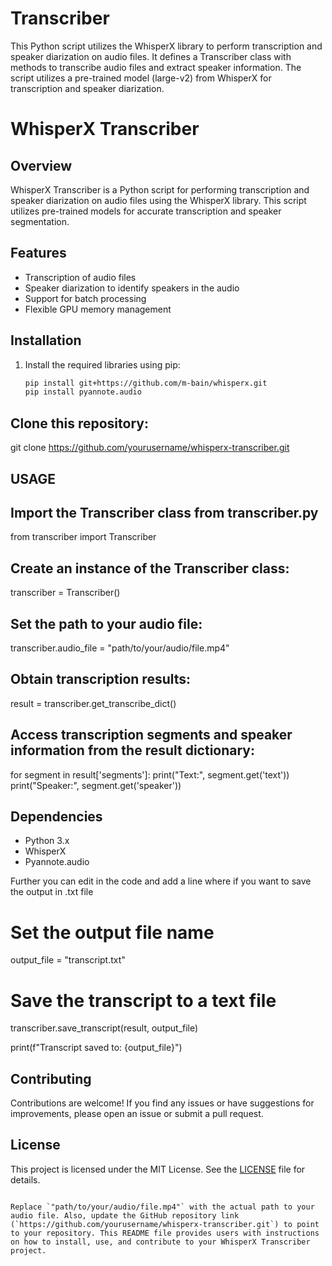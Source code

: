 # Transcriber
This Python script utilizes the WhisperX library to perform transcription and speaker diarization on audio files. It defines a Transcriber class with methods to transcribe audio files and extract speaker information. The script utilizes a pre-trained model (large-v2) from WhisperX for transcription and speaker diarization.
# WhisperX Transcriber

## Overview
WhisperX Transcriber is a Python script for performing transcription and speaker diarization on audio files using the WhisperX library. This script utilizes pre-trained models for accurate transcription and speaker segmentation.

## Features
- Transcription of audio files
- Speaker diarization to identify speakers in the audio
- Support for batch processing
- Flexible GPU memory management

## Installation
1. Install the required libraries using pip:
   ```bash
   pip install git+https://github.com/m-bain/whisperx.git
   pip install pyannote.audio
   
## Clone this repository:
git clone https://github.com/yourusername/whisperx-transcriber.git

## USAGE

## Import the Transcriber class from transcriber.py
from transcriber import Transcriber

## Create an instance of the Transcriber class:
transcriber = Transcriber()

## Set the path to your audio file:
transcriber.audio_file = "path/to/your/audio/file.mp4"

## Obtain transcription results:
result = transcriber.get_transcribe_dict()

## Access transcription segments and speaker information from the result dictionary:
for segment in result['segments']:
    print("Text:", segment.get('text'))
    print("Speaker:", segment.get('speaker'))


## Dependencies
- Python 3.x
- WhisperX
- Pyannote.audio



Further you can edit in the code and add a line where if you want to save the output in .txt file 
# Set the output file name
output_file = "transcript.txt"

# Save the transcript to a text file
transcriber.save_transcript(result, output_file)

print(f"Transcript saved to: {output_file}")



## Contributing
Contributions are welcome! If you find any issues or have suggestions for improvements, please open an issue or submit a pull request.

## License
This project is licensed under the MIT License. See the [LICENSE](LICENSE) file for details.
```

Replace `"path/to/your/audio/file.mp4"` with the actual path to your audio file. Also, update the GitHub repository link (`https://github.com/yourusername/whisperx-transcriber.git`) to point to your repository. This README file provides users with instructions on how to install, use, and contribute to your WhisperX Transcriber project.


